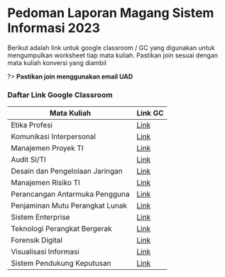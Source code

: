 # Pedoman Laporan Magang Sistem Informasi 2023


Berikut adalah link untuk google classroom / GC yang digunakan untuk mengumpulkan worksheet tiap mata kuliah. Pastikan join sesuai dengan mata kuliah konversi yang diambil

?> **Pastikan join menggunakan email UAD**

### Daftar Link Google Classroom

| Mata Kuliah | Link GC|
| -----------   | ----------- |
|Etika Profesi| [Link](https://classroom.google.com/c/NTE3MjM2MDIxMzEw?cjc=5hszzxx) |
|Komunikasi Interpersonal|[Link](https://classroom.google.com/c/NTE3MjM3MDk5NzMw?cjc=zqe5mkf)|
|Manajemen Proyek TI|[Link](https://classroom.google.com/c/NTE3MjM3MTE4NTEy?cjc=2asfzde)|
|Audit SI/TI|[Link](https://classroom.google.com/c/NTE3MjM3MzY3ODU1?cjc=xl4t25a)|
|Desain dan Pengelolaan Jaringan|[Link](https://classroom.google.com/c/NjA5NDcwNzk3MDQz?cjc=uf2lnbn)|
|Manajemen Risiko TI |[Link](https://classroom.google.com/c/NTE3MjM3MzM1MjY5?cjc=dqwab45)|
|Perancangan Antarmuka Pengguna|[Link](https://classroom.google.com/c/NTk4NDIzMTY1MzQ0?cjc=km3e2ln)|
|Penjaminan Mutu Perangkat Lunak|[Link](https://classroom.google.com/c/NTE3MjM3MDczMTE4?cjc=sfqz32f)|
|Sistem Enterprise|[Link](https://classroom.google.com/c/NTE3MjM3MTkzMDI1?cjc=vvbgf7p)|
|Teknologi Perangkat Bergerak|[Link](https://classroom.google.com/c/NTE3MjM3Mzg2NTU4?cjc=zgu5olk)|
|Forensik Digital|[Link](https://classroom.google.com/c/NTE3MjM3MjE1NzA3?cjc=gn4w3o7)|
|Visualisasi Informasi|[Link](https://classroom.google.com/c/NjAyODA5OTAyNDk4?cjc=ip3rl2s)|
|Sistem Pendukung Keputusan|[Link](https://classroom.google.com/c/NTE3MjM3MjkwMzI0?cjc=tkk7tcc)|
